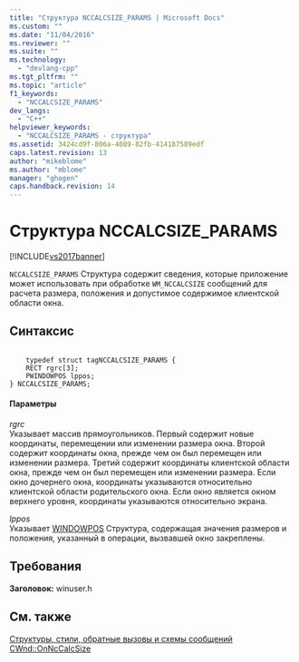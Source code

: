 ```yaml
---
title: "Структура NCCALCSIZE_PARAMS | Microsoft Docs"
ms.custom: ""
ms.date: "11/04/2016"
ms.reviewer: ""
ms.suite: ""
ms.technology: 
  - "devlang-cpp"
ms.tgt_pltfrm: ""
ms.topic: "article"
f1_keywords: 
  - "NCCALCSIZE_PARAMS"
dev_langs: 
  - "C++"
helpviewer_keywords: 
  - "NCCALCSIZE_PARAMS - структура"
ms.assetid: 3424cd9f-806a-4089-82fb-414187589edf
caps.latest.revision: 13
author: "mikeblome"
ms.author: "mblome"
manager: "ghogen"
caps.handback.revision: 14
---
```

# Структура NCCALCSIZE_PARAMS
[!INCLUDE[vs2017banner](../../assembler/inline/includes/vs2017banner.md)]

 `NCCALCSIZE_PARAMS` Структура содержит сведения, которые приложение может использовать при обработке `WM_NCCALCSIZE` сообщений для расчета размера, положения и допустимое содержимое клиентской области окна.  
  
## <a name="syntax"></a>Синтаксис  
  
```  
 
    typedef struct tagNCCALCSIZE_PARAMS {  
    RECT rgrc[3];  
    PWINDOWPOS lppos;  
} NCCALCSIZE_PARAMS;  
```  
  
#### <a name="parameters"></a>Параметры  
 *rgrc*  
 Указывает массив прямоугольников. Первый содержит новые координаты, перемещении или изменении размера окна. Второй содержит координаты окна, прежде чем он был перемещен или изменении размера. Третий содержит координаты клиентской области окна, прежде чем он был перемещен или изменении размера. Если окно дочернего окна, координаты указываются относительно клиентской области родительского окна. Если окно является окном верхнего уровня, координаты указываются относительно экрана.  
  
 *lppos*  
 Указывает [WINDOWPOS](../../mfc/reference/windowpos-structure1.md) Структура, содержащая значения размеров и положения, указанный в операции, вызвавшей окно закреплены.  
  
## <a name="requirements"></a>Требования  
 **Заголовок:** winuser.h  
  
## <a name="see-also"></a>См. также  
 [Структуры, стили, обратные вызовы и схемы сообщений](../../mfc/reference/structures-styles-callbacks-and-message-maps.md)   
 [CWnd::OnNcCalcSize](../Topic/CWnd%20Class.md#OnNcCalcSize)

